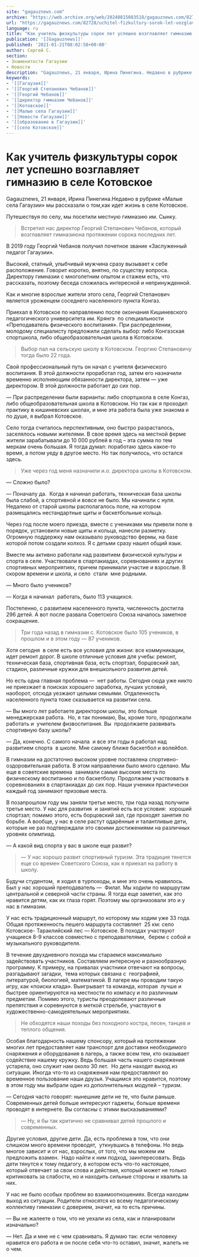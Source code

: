 ```yaml
---
site: "gagauznews.com"
archive: "https://web.archive.org/web/20240815083518/gagauznews.com/82728/uchitel-fizkultury-sorok-let-vozglavlyaet-gimnaziyu-v-kotovskom-istoriya-gagauzii.html"
url: "https://gagauznews.com/82728/uchitel-fizkultury-sorok-let-vozglavlyaet-gimnaziyu-v-kotovskom-istoriya-gagauzii.html"
language: ru
title: "Как учитель физкультуры сорок лет успешно возглавляет гимназию в селе Котовское"
publication: '[[Gagauznews]]'
published: '2021-01-21T08:02:58+00:00'
author: Сергей С.
section:
- Знаменитости Гагаузии
- Новости
description: "Gagauznews, 21 января, Ирина Пинегина. Недавно в рубрике «Малые села Гагаузии» мы рассказали о том, как идет жизнь в селе Котовское. Путешествуя по селу, мы посетили местную гимназию им. Сынку. Встретил нас директор Георгий Степанович Чебанов, который возглавляет гимназию на протяжении сорока последних лет. В 2019 году Георгий Чебанов получил почетное звание «Заслуженный педагог Гагаузии». Высокий, статный, улыбчивый мужчина сразу вызывает к себе расположение. Говорит коротко, внятно, по существу вопроса. Директору гимназии с многолетним опытом и стажем есть, что рассказать, поэтому беседа сложилась интересной и непринужденной. Как и многие взрослые жители этого села, Георгий Степанович является уроженцем соседнего населенного пункта […]"
keywords:
- '[[Гагаузия]]'
- '[[Георгий Степанович Чебанов]]'
- '[[Георгий Чебанов]]'
- '[[директор гимназии Чебанов]]'
- '[[Котовское]]'
- '[[Малые села Гагаузии]]'
- '[[Новости Гагаузии]]'
- '[[образование в Гагаузии]]'
- '[[село Котовское]]'
---
```


# Как учитель физкультуры сорок лет успешно возглавляет гимназию в селе Котовское

Gagauznews, 21 января, Ирина Пинегина.Недавно в рубрике «Малые села Гагаузии» мы рассказали о том,как идет жизнь в селе Котовское.

Путешествуя по селу, мы посетили местную гимназию им. Сынку.

> Встретил нас директор Георгий Степанович Чебанов, который возглавляет гимназиюна протяжении сорока последних лет.

В 2019 году Георгий Чебанов получил почетное звание «Заслуженный педагог Гагаузии».

Высокий, статный, улыбчивый мужчина сразу вызывает к себе расположение. Говорит коротко, внятно, по существу вопроса. Директору гимназии с многолетним опытом и стажем есть, что рассказать, поэтому беседа сложилась интересной и непринужденной.

Как и многие взрослые жители этого села, Георгий Степанович является уроженцем соседнего населенного пункта Конгаз.

Приехал в Котовское по направлению после окончания Кишиневского педагогического университета им. Крянгэ  по специальности «Преподаватель физического воспитания». При распределении, молодому специалисту предложили сделать выбор: либо Конгазская спортшкола, либо общеобразовательная школа в Котовском.

> Выбор пал на сельскую школу в Котовском. Георгию Степановичу тогда было 22 года.

Свой профессиональный путь он начал с учителя физического воспитания. В этой должности проработал год, затем его назначили  временно исполняющим обязанности директора, затем — уже директором. В этой должности работает до сих пор.

— При распределении были варианты: либо спортшкола в селе Конгаз, либо общеобразовательная школа в Котовском. Но так как я проходил практику в кишиневских школах, и мне эта работа была уже знакома и по душе, я выбрал Котовское.

Село тогда считалось перспективным, оно быстро разрасталось, заселялось новыми жителями. В свое время здесь на местной ферме жители зарабатывали до 10 000 рублей в год – эта сумма по тем меркам очень большая. Я тогда думал: поработаю здесь какое-то время, а потом уеду в другое место. Но так получилось, что остался здесь.

> Уже через год меня назначили и.о. директора школы в Котовском.

— Сложно было?

— Поначалу да.  Когда я начинал работать, техническая база школы была слабой, а спортивной и вовсе не было. Мы начинали с нуля. Недалеко от старой школы располагалось поле, на котором размещались нестандартные щиты и баскетбольные кольца.

Через год после моего приезда, вместе с учениками мы привели поле в порядок, установили новые щиты и кольца, нанесли разметку. Огромную поддержку нам оказывало руководство фермы, на базе которой потом создали колхоз. Я с детьми сразу нашел общий язык.

Вместе мы активно работали над развитием физической культуры и спорта в селе. Участвовали в спартакиадах, соревнованиях и других спортивных мероприятиях, причем принимали участие и взрослые. В скором времени и школа, и село  стали  мне родными.

— Много было учеников?

— Когда я начинал  работать, было 113 учащихся.

Постепенно, с развитием населенного пункта, численность достигла 296 детей. А вот после развала Советского Союза началось заметное сокращение.

> Три года назад в гимназии с. Котовское было 105 учеников, в прошлом и в этом году — 87 учеников.

Хотя сегодня  в селе есть все условия для жизни: все коммуникации, идет ремонт дорог. В школе отличные условия для учебы: ремонт, техническая база, спортивная база, есть спортзал, борцовский зал, стадион, различные кружки для внешкольного развития детей.

Но есть одна главная проблема —  нет работы. Сегодня сюда уже никто не приезжает в поисках хорошего заработка, лучших условий, наоборот, отсюда уезжают целыми семьями. Отдаленность населенного пункта тоже сказывается на развитии села.

— Вы много лет работаете директором школы, это больше менеджерская работа.  Но, я так понимаю, Вы, кроме того, продолжали работать и  учителем физвоспитания. Вы  продолжаете развивать спортивную базу школы?

— Да, конечно. С самого начала  и все эти годы я работал над развитием спорта  в школе. Мне самому ближе баскетбол и волейбол.

В гимназии на достаточно высоком уровне поставлена спортивно-оздоровительная работа. В этом направлении было много сделано. Мы еще в советские времена  занимали самые высокие места по физическому воспитанию и по баскетболу. Продолжаем участвовать в соревнованиях в спартакиадах до сих пор. Наши ученики практически каждый год занимают призовые места.

В позапрошлом году мы заняли третье место, три года назад получили третье место. У нас для развития  и занятий есть все условия:  хороший спортзал; помимо этого, есть борцовский зал, где проходят занятия по борьбе. А вообще, у нас в селе растут одарённые и талантливые дети, которые не раз подтверждали это своими достижениями на различных уровнях олимпиад.

— А какой вид спорта у вас в школе еще развит?

> — У нас хорошо развит спортивный туризм. Эта традиция тянется еще со времен Советского Союза, как я приехал на работу в школу.

Будучи студентом,  я ходил в турпоходы, и мне это очень нравилось. Был у нас хороший преподаватель —  Филат. Мы ходили по маршрутам центральной и северной части страны. Я тогда еще заметил, как это нравится детям, как их глаза горят. Поэтому мы организовали это и у нас в гимназии.

У нас есть традиционный маршрут, по которому мы ходим уже 33 года. Общая протяженность пешего маршрута составляет  25 км: село Котовское- Тараклийский лес — Котовское. В походах участвуют учащиеся 8-9 классов совместно с преподавателями,  берем с собой и музыкального руководителя.

В течение двухдневного похода мы стараемся максимально задействовать участников. Составляем интересную и разнообразную программу. К примеру, на привалах участники отвечают на вопросы, разгадывают загадки,  тема которых связана с  географией, литературой, биологией, математикой. В лагере мы проводим такую игру, как «поиски клада». Выигрывает та команда, которая  лучше и быстрее ориентируются на местности по компасу и по различным предметам. Помимо этого, туристы преодолевают различные препятствия и соревнуются в меткой стрельбе, участвуют в художественно-самодеятельных мероприятиях.

> Не обходятся наши походы без походного костра, песен, танцев и теплого общения.

Особая благодарность нашему спонсору, который на протяжении многих лет предоставляет нам транспорт для доставки необходимого снаряжения и оборудования в лагерь, а также всем тем, кто оказывает содействие нашему кружку. Ведь большая часть нашего снаряжения устарела, оно служит нам около 30 лет.  Но дети находят выход из ситуации. Иногда что-то из снаряжения нам предоставляют во временное пользование наши друзья. Учащимся это нравится, поэтому в этом году мы выбрали один из дополнительных модулей – туризм.

— Сегодня часто говорят: нынешние дети не те, что были раньше. Современных детей больше интересуют гаджеты, больше времени проводят в интернете. Вы согласны с этими высказываниями?

> — Ну, я бы так критично не сравнивал детей прошлого и современных.

Другие условия, другие дети. Да, есть проблема в том, что они слишком много времени проводят,  уткнувшись в телефоны. Но ведь многое зависит и от нас, взрослых, от того, что мы можем им предложить взамен.  Надо найти к ним подход, заинтересовать. Ведь дети тянутся к тому педагогу, в котором есть что-то настоящее, который отвечает за свои слова и действия, который может не только критиковать за слабости, но и находить сильные стороны и хвалить за них.

У нас не было особых проблем во взаимоотношениях. Всегда находим выход из ситуации. Родители относятся ко всему педагогическому коллективу гимназии с доверием, значит, на то есть причины.

— Вы не жалеете о том, что не уехали из села, как и планировали изначально?

— Нет. Да и мне не с чем сравнивать. Я думаю так: если человеку нравится его работа и он после себя что-то оставил, значит, жалеть не о чем.